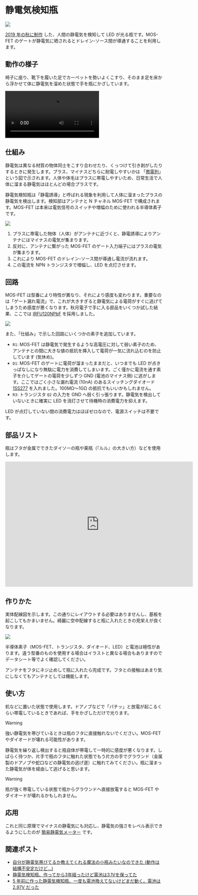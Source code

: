 # 静電気検知瓶

![](./cover.jpg)

[2019 年の秋に制作](https://x.com/shapoco/status/1189239542043332609) した、人間の静電気を検知して LED が光る瓶です。MOS-FET のゲートが静電気に晒されるとドレイン-ソース間が導通することを利用します。

## 動作の様子

椅子に座り、靴下を履いた足でカーペットを勢いよくこすり、そのまま足を床から浮かせて体に静電気を溜めた状態で手を瓶にかざしています。

![](https://shapoco.net/media/2024/20241130_electrostatic_detector_1280x720_1mbps.mp4)

## 仕組み

静電気は異なる材質の物体同士をこすり合わせたり、くっつけて引き剥がしたりするときに発生します。プラス、マイナスどちらに耐電しやすいかは 「[帯電列](https://www.google.co.jp/search?q=%E5%B8%AF%E9%9B%BB%E5%88%97&udm=2)」という図で示されます。人体や体毛はプラスに帯電しやすいため、日常生活で人体に溜まる静電気はほとんどの場合プラスです。

静電気検知瓶は「静電誘導」と呼ばれる現象を利用して人体に溜まったプラスの静電気を検出します。検知部はアンテナと N チャネル MOS-FET で構成されます。MOS-FET は本来は電気信号のスイッチや増幅のために使われる半導体素子です。

![](./mechanism.drawio.png)

1. プラスに帯電した物体（人体）がアンテナに近づくと、静電誘導によりアンテナにはマイナスの電気が集まります。
2. 反対に、アンテナに繋がった MOS-FET のゲート入力端子にはプラスの電気が集まります。
3. これにより MOS-FET のドレイン-ソース間が導通し電流が流れます。
4. この電流を NPN トランジスタで増幅し、LED を点灯させます。

## 回路

MOS-FET は型番により特性が異なり、それにより感度も変わります。重要なのは「ゲート漏れ電流」で、これが大きすぎると静電気による電荷がすぐに逃げてしまうため感度が悪くなります。秋月電子で手に入る部品をいくつか試した結果、ここでは [IRFU120NPbF](https://akizukidenshi.com/catalog/g/g106050/) を採用しました。

![](./circuit.drawio.png)

また、「仕組み」で示した回路にいくつかの素子を追加しています。

- `R1`: MOS-FET は静電気で発生するような高電圧に対して弱い素子のため、アンテナとの間に大きな値の抵抗を挿入して電荷が一気に流れ込むのを防止しています (気休め)。
- `D1`: MOS-FET のゲートに電荷が溜まったままだと、いつまでも LED が点きっぱなしになり無駄に電力を消費してしまいます。ごく僅かに電流を通す素子を介してゲートの電荷を少しずつ GND (電池のマイナス側) に逃がします。ここではごく小さな漏れ電流 (10nA) のあるスイッチングダイオード [1SS277](https://akizukidenshi.com/catalog/g/g110623/) を入れました。100MΩ～1GΩ の抵抗でもいいかもしれません。
- `R3`: トランジスタ `Q2` の入力を GND へ弱く引っ張ります。静電気を検出していないときに確実に LED を消灯させて待機時の消費電力を抑えます。

LED が点灯していない間の消費電力はほぼゼロなので、電源スイッチは不要です。

## 部品リスト

瓶はフタが金属でできたダイソーの瓶や薬瓶（『ルル』の大きい方）などを使用します。

<iframe src="https://aki.prioris.jp/emb/525e0280-46c9-4ac4-82ac-725917959f12/" width=600 height=400 sandbox="allow-popups allow-scripts allow-same-origin allow-forms" frameborder=0></iframe>

## 作りかた

実体配線図を示します。この通りにレイアウトする必要はありませんし、基板を起こしてもかまいません。綺麗に空中配線すると瓶に入れたときの見栄えが良くなります。

![](./how_to_build.svg)

半導体素子（MOS-FET、トランジスタ、ダイオード、LED）と電池は極性があります。違う型番のものを使用する場合はイラストと異なる場合もありますのでデータシート等でよく確認してください。

アンテナをフタにネジ止めして瓶に入れたら完成です。フタとの接触はあまり気にしなくてもアンテナとしては機能します。

## 使い方

机などに置いた状態で使用します。ドアノブなどで「パチッ」と放電が起こるくらい帯電しているときであれば、手をかざしただけで光ります。

> [!WARNING]
> 強い静電気を帯びているときは瓶のフタに直接触れないでください。MOS-FET やダイオードが壊れる可能性があります。

静電気を繰り返し検出すると瓶自体が帯電して一時的に感度が悪くなります。しばらく待つか、片手で瓶のフタに触れた状態でもう片方の手でグラウンド（金属製のドアノブや蛇口などの静電気の逃げ道）に触れてみてください。瓶に溜まった静電気が体を経由して逃げると思います。

> [!WARNING]
> 瓶が強く帯電している状態で瓶からグラウンドへ直接放電すると MOS-FET やダイオードが壊れるかもしれません。

## 応用

これと同じ原理でマイナスの静電気にも対応し、静電気の強さをレベル表示できるようにしたのが [簡易静電気メーター](https://blog.shapoco.net/2023/0223-electrostatic-meter/)<!-- todo: サイト内リンク --> です。

## 関連ポスト

- [自分が静電気帯びてるか教えてくれる魔法の小瓶みたいなのできた (動作は結構不安定だけど…)](https://x.com/shapoco/status/1200458200031432705)
- [静電気検知瓶、作ってから3年経ったけど電池は3.1Vを保ってた](https://x.com/shapoco/status/1603376017162194944)
- [5 年前に作った静電気検知瓶、一度も電池換えてないけどまだ動く。電池は 2.97V だった](https://x.com/shapoco/status/1862758463975334273)
